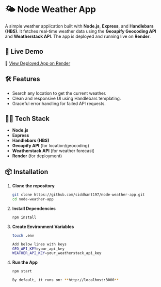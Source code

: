 # 🌤️ Node Weather App

A simple weather application built with **Node.js**, **Express**, and **Handlebars (HBS)**. It fetches real-time weather data using the **Geoapify Geocoding API** and **Weatherstack API**. The app is deployed and running live on **Render**.

## 🚀 Live Demo
🔗 [View Deployed App on Render](https://weather-app-demo-sa.onrender.com/)  

## 🛠️ Features
- Search any location to get the current weather.
- Clean and responsive UI using Handlebars templating.
- Graceful error handling for failed API requests.

## 🧑‍💻 Tech Stack
- **Node.js**
- **Express**
- **Handlebars (HBS)**
- **Geoapify API** (for location/geocoding)
- **Weatherstack API** (for weather forecast)
- **Render** (for deployment)

## 📦 Installation

1. **Clone the repository**
   ```bash
   git clone https://github.com/siddhant197/node-weather-app.git
   cd node-weather-app
2. **Install Dependencies**
   ```bash
   npm install
4. **Create Environment Variables**
   ```bash
   touch .env

   Add below lines with keys
   GEO_API_KEY=your_api_key
   WEATHER_API_KEY=your_weatherstack_api_key
6. **Run the App**
   ```bash
   npm start
   
   By default, it runs on: **http://localhost:3000**
